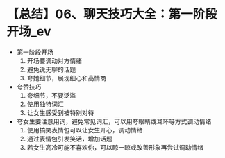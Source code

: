 # 【总结】06、聊天技巧大全：第一阶段开场_ev

-   第一阶段开场
    1.  开场要调动对方情绪
    2.  避免说无聊的话题
    3.  夸她细节，展现细心和高情商
-   夸赞技巧
    1.  夸细节，不要泛滥
    2.  使用独特词汇
    3.  让女生感受到被特别对待
-   夸女生要注意用词，避免常见词汇，可以用夸眼睛或耳环等方式调动情绪
    1.  使用搞笑表情包可以让女生开心，调动情绪
    2.  通过表情包引发笑话，增加话题
    3.  若女生高冷可能不喜欢你，可以晾一晾或改善形象再尝试调动情绪